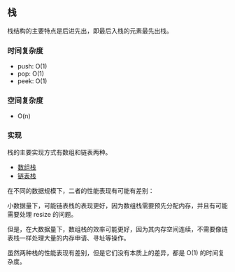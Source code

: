 ## 栈

栈结构的主要特点是后进先出，即最后入栈的元素最先出栈。

### 时间复杂度

- push: O(1)
- pop: O(1)
- peek: O(1)

### 空间复杂度

- O(n)

### 实现

栈的主要实现方式有数组和链表两种。

- [数组栈](./arr/README.md)
- [链表栈](./linked/README.md)

在不同的数据规模下，二者的性能表现有可能有差别：

小数据量下，可能链表栈的表现更好，因为数组栈需要预先分配内存，并且有可能需要处理 resize 的问题。

但是，在大数据量下，数组栈的效率可能更好，因为其内存空间连续，不需要像链表栈一样处理大量的内存申请、寻址等操作。

虽然两种栈的性能表现有差别，但是它们没有本质上的差异，都是 O(1) 的时间复杂度。
